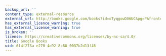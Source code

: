 ```yaml
---
backup_url: ''
content_type: external-resource
external_url: http://books.google.com/books?id=oTyqgowD06UC&pg=PAfrontcover
has_external_licence_warning: true
has_external_license_warning: true
is_broken: ''
license: https://creativecommons.org/licenses/by-nc-sa/4.0/
title: Google Books
uid: 6f4f273a-e270-4d92-8c80-0037b2d13f46
---
```


